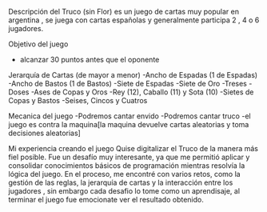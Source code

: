 Descripción del Truco (sin Flor)
es un juego de cartas muy popular en argentina , se juega con cartas españolas y generalmente participa 2 , 4 o 6 jugadores.

Objetivo del juego
- alcanzar 30 puntos antes que el oponente


Jerarquía de Cartas (de mayor a menor)
-Ancho de Espadas (1 de Espadas)
-Ancho de Bastos (1 de Bastos)
-Siete de Espadas
-Siete de Oro
-Treses
-Doses
-Ases de Copas y Oros
-Rey (12), Caballo (11) y Sota (10)
-Sietes de Copas y Bastos
-Seises, Cincos y Cuatros


Mecanica del juego
-Podremos cantar envido
-Podremos cantar truco
-el juego es contra la maquina[la maquina devuelve cartas aleatorias y toma decisiones aleatorias]

Mi experiencia creando el juego
Quise digitalizar el Truco de la manera más fiel posible. Fue un desafío muy interesante, ya que me permitió aplicar y consolidar conocimientos básicos de programación mientras resolvía la lógica del juego.
En el proceso, me encontré con varios retos, como la gestión de las reglas, la jerarquía de cartas y la interacción entre los jugadores , sin embargo cada desafio lo tome como un aprendisaje, al terminar el juego fue emocionate
ver el resultado obtenido.


